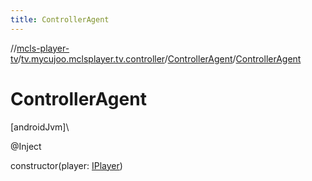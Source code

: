 ```yaml
---
title: ControllerAgent
---
```

//[mcls-player-tv](../../../index.html)/[tv.mycujoo.mclsplayer.tv.controller](../index.html)/[ControllerAgent](index.html)/[ControllerAgent](-controller-agent.html)



# ControllerAgent



[androidJvm]\




@Inject



constructor(player: [IPlayer](../../tv.mycujoo.mclsplayer.tv.player/-i-player/index.html))




